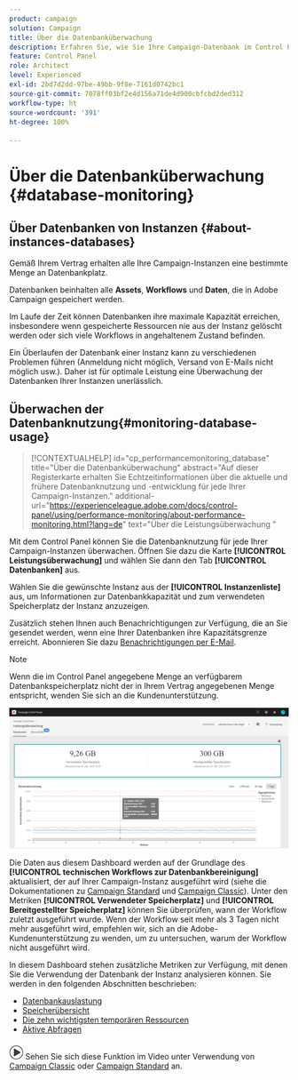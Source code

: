 ```yaml
---
product: campaign
solution: Campaign
title: Über die Datenbanküberwachung
description: Erfahren Sie, wie Sie Ihre Campaign-Datenbank im Control Panel überwachen können
feature: Control Panel
role: Architect
level: Experienced
exl-id: 2bd7d2dd-97be-49bb-9f8e-7161d0742bc1
source-git-commit: 7078ff03bf2e4d156a71de4d900cbfcbd2ded312
workflow-type: ht
source-wordcount: '391'
ht-degree: 100%

---
```


# Über die Datenbanküberwachung {#database-monitoring}

## Über Datenbanken von Instanzen {#about-instances-databases}

Gemäß Ihrem Vertrag erhalten alle Ihre Campaign-Instanzen eine bestimmte Menge an Datenbankplatz.

Datenbanken beinhalten alle **Assets**, **Workflows** und **Daten**, die in Adobe Campaign gespeichert werden.

Im Laufe der Zeit können Datenbanken ihre maximale Kapazität erreichen, insbesondere wenn gespeicherte Ressourcen nie aus der Instanz gelöscht werden oder sich viele Workflows in angehaltenem Zustand befinden.

Ein Überlaufen der Datenbank einer Instanz kann zu verschiedenen Problemen führen (Anmeldung nicht möglich, Versand von E-Mails nicht möglich usw.). Daher ist für optimale Leistung eine Überwachung der Datenbanken Ihrer Instanzen unerlässlich.

## Überwachen der Datenbanknutzung{#monitoring-database-usage}

>[!CONTEXTUALHELP]
>id="cp_performancemonitoring_database"
>title="Über die Datenbanküberwachung"
>abstract="Auf dieser Registerkarte erhalten Sie Echtzeitinformationen über die aktuelle und frühere Datenbanknutzung und -entwicklung für jede Ihrer Campaign-Instanzen."
>additional-url="https://experienceleague.adobe.com/docs/control-panel/using/performance-monitoring/about-performance-monitoring.html?lang=de" text="Über die Leistungsüberwachung "

Mit dem Control Panel können Sie die Datenbanknutzung für jede Ihrer Campaign-Instanzen überwachen. Öffnen Sie dazu die Karte **[!UICONTROL Leistungsüberwachung]** und wählen Sie dann den Tab **[!UICONTROL Datenbanken]** aus.

Wählen Sie die gewünschte Instanz aus der **[!UICONTROL Instanzenliste]** aus, um Informationen zur Datenbankkapazität und zum verwendeten Speicherplatz der Instanz anzuzeigen.

Zusätzlich stehen Ihnen auch Benachrichtigungen zur Verfügung, die an Sie gesendet werden, wenn eine Ihrer Datenbanken ihre Kapazitätsgrenze erreicht. Abonnieren Sie dazu [Benachrichtigungen per E-Mail](../../performance-monitoring/using/email-alerting.md).

>[!NOTE]
>
>Wenn die im Control Panel angegebene Menge an verfügbarem Datenbankspeicherplatz nicht der in Ihrem Vertrag angegebenen Menge entspricht, wenden Sie sich an die Kundenunterstützung.

![](assets/databases_dashboard.png)

Die Daten aus diesem Dashboard werden auf der Grundlage des **[!UICONTROL technischen Workflows zur Datenbankbereinigung]** aktualisiert, der auf Ihrer Campaign-Instanz ausgeführt wird (siehe die Dokumentationen zu [Campaign Standard](https://experienceleague.adobe.com/docs/campaign-standard/using/administrating/application-settings/technical-workflows.html?lang=de#list-of-technical-workflows) und [Campaign Classic](https://experienceleague.adobe.com/docs/campaign-classic/using/monitoring-campaign-classic/data-processing/database-cleanup-workflow.html?lang=de)). Unter den Metriken **[!UICONTROL Verwendeter Speicherplatz]** und **[!UICONTROL Bereitgestellter Speicherplatz]** können Sie überprüfen, wann der Workflow zuletzt ausgeführt wurde. Wenn der Workflow seit mehr als 3 Tagen nicht mehr ausgeführt wird, empfehlen wir, sich an die Adobe-Kundenunterstützung zu wenden, um zu untersuchen, warum der Workflow nicht ausgeführt wird.

In diesem Dashboard stehen zusätzliche Metriken zur Verfügung, mit denen Sie die Verwendung der Datenbank der Instanz analysieren können. Sie werden in den folgenden Abschnitten beschrieben:

* [Datenbankauslastung](../../performance-monitoring/using/database-utilization.md)
* [Speicherübersicht](../../performance-monitoring/using/database-storage-overview.md)
* [Die zehn wichtigsten temporären Ressourcen](../../performance-monitoring/using/database-top-ten-resources.md)
* [Aktive Abfragen](../../performance-monitoring/using/database-active-queries.md)

![](assets/do-not-localize/how-to-video.png) Sehen Sie sich diese Funktion im Video unter Verwendung von [Campaign Classic](https://experienceleague.adobe.com/docs/campaign-classic-learn/control-panel/performance-monitoring/monitoring-databases.html?lang=de#performance-monitoring) oder [Campaign Standard](https://experienceleague.adobe.com/docs/campaign-standard-learn/control-panel/performance-monitoring/monitoring-databases.html?lang=de#performance-monitoring) an.
